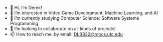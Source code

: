 - 👋 Hi, I’m Derek!
- 👀 I’m interested in Video Game Development, Machine Learning, and AI
- 🌱 I’m currently studying Computer Science: Software Systems Programming 
- 💞️ I’m looking to collaborate on all kinds of projects!
- 📫 How to reach me: by email: DLB832@mocs.utc.edu

<!---
DLB832/DLB832 is a ✨ special ✨ repository because its `README.md` (this file) appears on your GitHub profile.
You can click the Preview link to take a look at your changes.
--->
